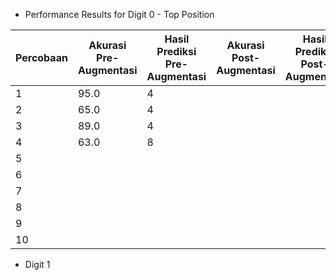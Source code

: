 




- Performance Results for Digit 0 - Top Position

| Percobaan | Akurasi Pre-Augmentasi | Hasil Prediksi Pre-Augmentasi | Akurasi Post-Augmentasi | Hasil Prediksi Post-Augmentasi |
| --------- | ---------------------- | ----------------------------- | ----------------------- | ------------------------------ |
| 1         | 95.0                   | 4                             |                         |                                |
| 2         | 65.0                   | 4                             |                         |                                |
| 3         | 89.0                   | 4                              |                         |                                |
| 4         | 63.0                   | 8                             |                         |                                |
| 5         |                        |                               |                         |                                |
| 6         |                        |                               |                         |                                |
| 7         |                        |                               |                         |                                |
| 8         |                        |                               |                         |                                |
| 9         |                        |                               |                         |                                |
| 10        |                        |                               |                         |                                |

- Digit 1


